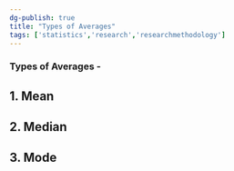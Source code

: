 ```yaml
---  
dg-publish: true  
title: "Types of Averages"  
tags: ['statistics','research','researchmethodology']  
---  
```

  
### Types of Averages -  
  
## 1. Mean  
## 2. Median  
## 3. Mode  
